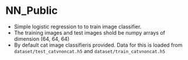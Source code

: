 # NN_Public

- Simple logistic regression to to train image classifier. 
- The training images and test images shold be numpy arrays of dimension (64, 64, 64)
- By default cat image classifieris provided. Data for this is loaded from `dataset/test_catvnoncat.h5` and `dataset/train_catvnoncat.h5`